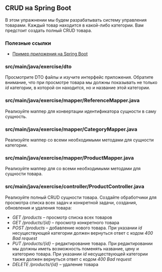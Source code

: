 ## CRUD на Spring Boot

В этом упражнении мы будем разрабатывать систему управления товарами. Каждый товар находится в какой-либо категории. Вам предстоит создать полный CRUD товара.

### Полезные ссылки

* [Пример приложения на Spring Boot](https://github.com/hexlet-components/java-spring-blog/tree/main)


### src/main/java/exercise/dto

Просмотрите DTO файлы и изучите интерфейс приложения. Обратите внимание, что при просмотре товара мы должны показывать не только *id* категории, в которой он находится, но и название этой категории.

### src/main/java/exercise/mapper/ReferenceMapper.java

Реализуйте маппер для конвертации идентификатора сущности в саму сущность.

### src/main/java/exercise/mapper/CategoryMapper.java

Реализуйте маппер со всеми необходимыми методами для сущности категории.

### src/main/java/exercise/mapper/ProductMapper.java

Реализуйте маппер для со всеми необходимыми методами для сущности товара.

### src/main/java/exercise/controller/ProductController.java

Реализуйте полный CRUD сущности товара. Создайте обработчики для просмотра списка всех задач и конкретной задачи, создания, обновления и удаления товара:

* *GET /products* – просмотр списка всех товаров
* *GET /products/{id}* – просмотр конкретного товара
* *POST /products* – добавление нового товара. При указании *id* несуществующей категории должен вернуться ответ с кодом *400 Bad request*
* *PUT /products/{id}* – редактирование товара. При редактировании мы должны иметь возможность поменять название, цену и категорию товара. При указании *id* несуществующей категории также должен вернуться ответ с кодом *400 Bad request*
* *DELETE /products/{id}* – удаление товара
